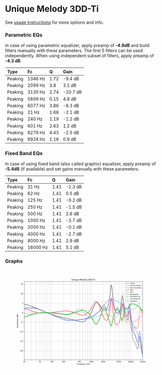 # Unique Melody 3DD-Ti
See [usage instructions](https://github.com/jaakkopasanen/AutoEq#usage) for more options and info.

### Parametric EQs
In case of using parametric equalizer, apply preamp of **-4.8dB** and build filters manually
with these parameters. The first 5 filters can be used independently.
When using independent subset of filters, apply preamp of **-4.3 dB**.

| Type    | Fc      |    Q | Gain     |
|:--------|:--------|:-----|:---------|
| Peaking | 1346 Hz | 1.72 | -9.4 dB  |
| Peaking | 2099 Hz | 3.8  | 3.1 dB   |
| Peaking | 3130 Hz | 2.74 | -10.7 dB |
| Peaking | 5899 Hz | 0.15 | 4.8 dB   |
| Peaking | 6077 Hz | 3.86 | -8.3 dB  |
| Peaking | 21 Hz   | 1.68 | -2.1 dB  |
| Peaking | 240 Hz  | 1.19 | -1.2 dB  |
| Peaking | 601 Hz  | 2.63 | 1.2 dB   |
| Peaking | 8279 Hz | 4.43 | -2.5 dB  |
| Peaking | 8928 Hz | 1.16 | 0.9 dB   |

### Fixed Band EQs
In case of using fixed band (also called graphic) equalizer, apply preamp of **-5.4dB**
(if available) and set gains manually with these parameters.

| Type    | Fc       |    Q | Gain    |
|:--------|:---------|:-----|:--------|
| Peaking | 31 Hz    | 1.41 | -1.3 dB |
| Peaking | 62 Hz    | 1.41 | 0.5 dB  |
| Peaking | 125 Hz   | 1.41 | -0.2 dB |
| Peaking | 250 Hz   | 1.41 | -1.5 dB |
| Peaking | 500 Hz   | 1.41 | 2.6 dB  |
| Peaking | 1000 Hz  | 1.41 | -3.7 dB |
| Peaking | 2000 Hz  | 1.41 | -0.1 dB |
| Peaking | 4000 Hz  | 1.41 | -2.7 dB |
| Peaking | 8000 Hz  | 1.41 | 2.9 dB  |
| Peaking | 16000 Hz | 1.41 | 5.1 dB  |

### Graphs
![](./Unique%20Melody%203DD-Ti.png)